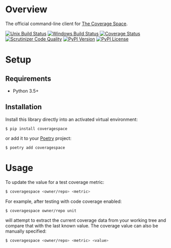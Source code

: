 # Overview

The official command-line client for [The Coverage Space](http://coverage.space).

[![Unix Build Status](https://img.shields.io/travis/jacebrowning/coverage-space-cli/main.svg?label=unix)](https://travis-ci.org/jacebrowning/coverage-space-cli)
[![Windows Build Status](https://img.shields.io/appveyor/ci/jacebrowning/coverage-space-cli/main.svg?label=window)](https://ci.appveyor.com/project/jacebrowning/coverage-space-cli)
[![Coverage Status](https://img.shields.io/coveralls/jacebrowning/coverage-space-cli/main.svg)](https://coveralls.io/r/jacebrowning/coverage-space-cli)
[![Scrutinizer Code Quality](https://img.shields.io/scrutinizer/g/jacebrowning/coverage-space-cli.svg)](https://scrutinizer-ci.com/g/jacebrowning/coverage-space-cli/?branch=main)
[![PyPI Version](https://img.shields.io/pypi/v/coveragespace.svg)](https://pypi.org/project/coveragespace)
[![PyPI License](https://img.shields.io/pypi/l/coveragespace.svg)](https://pypi.org/project/coveragespace)

# Setup

## Requirements

- Python 3.5+

## Installation

Install this library directly into an activated virtual environment:

```text
$ pip install coveragespace
```

or add it to your [Poetry](https://poetry.eustace.io/) project:

```text
$ poetry add coveragespace
```

# Usage

To update the value for a test coverage metric:

```sh
$ coveragespace <owner/repo> <metric>
```

For example, after testing with code coverage enabled:

```sh
$ coveragespace owner/repo unit
```

will attempt to extract the current coverage data from your working tree and compare that with the last known value. The coverage value can also be manually specified:

```sh
$ coveragespace <owner/repo> <metric> <value>
```
